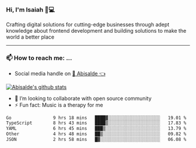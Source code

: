 ### Hi, I'm Isaiah 🌻💻

<!--
<img src="https://res.cloudinary.com/abisalde/image/upload/c_scale,h_311,w_816/v1616039512/Abisalde_github.gif" alt="Isaiah Abiodun (Abisalde) small video about his profile on Github"> 
-->

Crafting digital solutions for cutting-edge businesses through adept knowledge about frontend development and building solutions to make the world a better place
<hr>

### 📫 How to reach me: ...
- Social media handle on <a href="https://twitter.com/abisalde">🔔  Abisalde   👈</a>


[![Abisalde's github stats](https://github-readme-stats.vercel.app/api?username=abisalde)](https://github.com/abisalde/github-readme-stats)

- 👯 I’m looking to collaborate with open source community
- ⚡ Fun fact: Music is a therapy for me


<!--
**abisalde/Abisalde** is a ✨ _special_ ✨ repository because its `README.md` (this file) appears on your GitHub profile.

Here are some ideas to get you started:


- 👯 I’m looking to collaborate with open source community
- 🤔 I’m looking for help with ...
- 💬 Ask me about ...
- 📫 How to reach me: ...
- 😄 Pronouns: ...
- ⚡ Fun fact: ...
-->

<!--START_SECTION:waka-->

```txt
Go                9 hrs 18 mins   ████▓░░░░░░░░░░░░░░░░░░░░   19.01 %
TypeScript        8 hrs 43 mins   ████▒░░░░░░░░░░░░░░░░░░░░   17.83 %
YAML              6 hrs 45 mins   ███▒░░░░░░░░░░░░░░░░░░░░░   13.79 %
Other             4 hrs 48 mins   ██▒░░░░░░░░░░░░░░░░░░░░░░   09.82 %
JSON              2 hrs 58 mins   █▓░░░░░░░░░░░░░░░░░░░░░░░   06.08 %
```

<!--END_SECTION:waka-->

